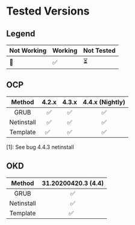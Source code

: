 
# Tested Versions

## Legend
Not Working | Working| Not Tested
|-|-|-
🚫|✅|⏳

## OCP
| Method  	|   4.2.x	|   4.3.x	|   4.4.x (Nightly) 	
|:-:	|:-:	|:-:	|:-:	
|  GRUB 	|   ✅	|   ✅	|  ✅ 	|  
|  Netinstall 	|   ✅	|   ✅	| ✅  	|  
|  Template 	|  ✅  	|  ✅ 	|  ✅ 	|  

[1]: See bug 4.4.3 netinstall
## OKD
| Method  	|   31.20200420.3 (4.4)	|  
|:-:	|:-:	
|  GRUB 	|  ✅ 	
|  Netinstall 	|   ✅	
|  Template 	|  ✅  	
